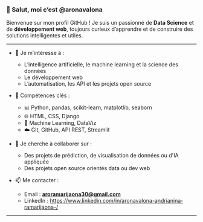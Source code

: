 ### 👋 Salut, moi c’est @aronavalona

Bienvenue sur mon profil GitHub ! Je suis un passionné de **Data Science** et de **développement web**, toujours curieux d’apprendre et de construire des solutions intelligentes et utiles.

---

- 👀 Je m’intéresse à :  
  - L’intelligence artificielle, le machine learning et la science des données  
  - Le développement web  
  - L’automatisation, les API et les projets open source

- 💼 Compétences clés :
  - 📊 Python, pandas, scikit-learn, matplotlib, seaborn
  - 🌐 HTML, CSS, Django
  - 🧠 Machine Learning, DataViz
  - ☁️ Git, GitHub, API REST, Streamlit

- 🤝 Je cherche à collaborer sur :
  - Des projets de prédiction, de visualisation de données ou d'IA appliquée
  - Des projets open source orientés data ou dev web

- 📫 Me contacter :
  - Email : **aroramarijaona30@gmail.com**
  - LinkedIn : https://www.linkedin.com/in/aronavalona-andrianina-ramarijaona-/


---

<!---
aronavalona/aronavalona is a ✨ special ✨ repository because its `README.md` (this file) appears on your GitHub profile.
You can click the Preview link to take a look at your changes.
--->
